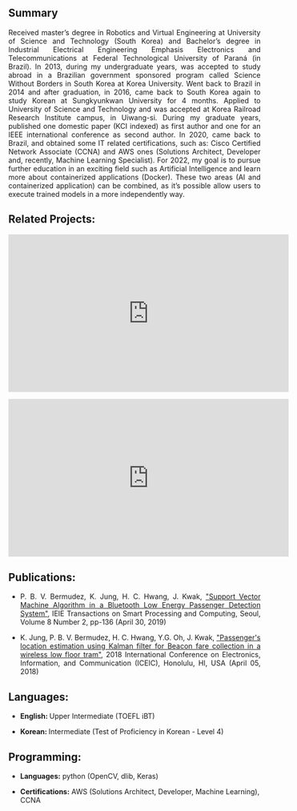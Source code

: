 <h2> Summary </h2>

<div style="text-align: justify"> Received master’s degree in Robotics and Virtual Engineering at University of Science and Technology (South Korea) and Bachelor’s degree in Industrial Electrical Engineering Emphasis Electronics and Telecommunications at Federal Technological University of Paraná (in Brazil). 
In 2013, during my undergraduate years, was accepted to study abroad in a Brazilian government sponsored program called Science Without Borders in South Korea at Korea University. Went back to Brazil in 2014 and after graduation, in 2016, came back to South Korea again to study Korean at Sungkyunkwan University for 4 months. Applied to University of Science and Technology and was accepted at Korea Railroad Research Institute campus, in Uiwang-si. During my graduate years, published one domestic paper (KCI indexed) as first author and one for an IEEE international conference as second author. 
In 2020, came back to Brazil, and obtained some IT related certifications, such as: Cisco Certified Network Associate (CCNA) and AWS ones (Solutions Architect, Developer and, recently, Machine Learning Specialist). For 2022, my goal is to pursue further education in an exciting field such as Artificial Intelligence and learn more about containerized applications (Docker). These two areas (AI and containerized application) can be combined, as it’s possible allow users to execute trained models in a more independently way. 

</div>
 

<h2>Related Projects:</h2>
<div style="text-align: justify">
<iframe width="560" height="315" src="https://www.youtube.com/embed/9g0LE1K3_I0" frameborder="0" allow="accelerometer; autoplay; clipboard-write; encrypted-media; gyroscope; picture-in-picture" allowfullscreen></iframe>
<p></p>
<iframe width="560" height="315" src="https://www.youtube.com/embed/VLj_hArpkS4" frameborder="0" allow="accelerometer; autoplay; clipboard-write; encrypted-media; gyroscope; picture-in-picture" allowfullscreen></iframe>
 </div>



<h2>Publications:</h2>
<div style="text-align: justify"> 
<ul>
  <li> P. B. V. Bermudez, K. Jung, H. C. Hwang, J. Kwak,  <a href="https://drive.google.com/file/d/1ioJYScHew4h9xQZj2ooTczMjXJi86Rgw/view?usp=sharing">"Support Vector Machine Algorithm in a Bluetooth Low Energy Passenger Detection System"</a>, IEIE Transactions on Smart Processing and Computing, Seoul, Volume 8  Number 2, pp-136 (April  30, 2019) </li>    
    <p></p>
 <li> K. Jung, P. B. V. Bermudez, H. C. Hwang, Y.G. Oh, J. Kwak, <a href="https://ieeexplore.ieee.org/document/8330712">"Passenger's location estimation using Kalman filter for Beacon fare collection in a wireless low floor tram"</a>, 2018 International Conference on Electronics, Information, and Communication (ICEIC), Honolulu, HI, USA (April 05, 2018) </li>
</ul>
</div>

<h2>Languages:</h2>
<ul>
  <li> <b>English: </b> Upper Intermediate (TOEFL iBT)</li>
  <p></p>
  <li> <b> Korean: </b> Intermediate (Test of Proficiency in Korean - Level 4)</li>
</ul>

<h2>Programming:</h2>
<ul>
 <li><b>Languages:</b> python (OpenCV, dlib, Keras)</li>
 <p></p>
 <li><b>Certifications:</b> AWS (Solutions Architect, Developer, Machine Learning), CCNA</li>
</ul>
